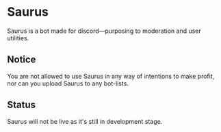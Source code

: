 # Saurus
Saurus is a bot made for discord—purposing to moderation and user utilities.

## Notice
You are not allowed to use Saurus in any way of intentions to make profit, nor can you upload Saurus to any bot-lists.

## Status
Saurus will not be live as it's still in development stage.
